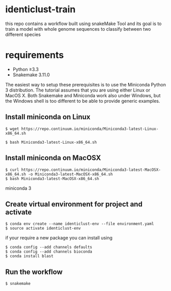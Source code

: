 # identiclust-train
this repo contains a workflow built using snakeMake Tool and its goal is to train a model with whole genome sequences to classify between two different species    

# requirements
* Python ≥3.3
* Snakemake 3.11.0

The easiest way to setup these prerequisites is to use the Miniconda Python 3 distribution. The tutorial assumes that you are using either Linux or MacOS X. Both Snakemake and Miniconda work also under Windows, but the Windows shell is too different to be able to provide generic examples.

## Install miniconda on Linux
``` 
$ wget https://repo.continuum.io/miniconda/Miniconda3-latest-Linux-x86_64.sh

$ bash Miniconda3-latest-Linux-x86_64.sh
```

## Install miniconda on MacOSX
```
$ curl https://repo.continuum.io/miniconda/Miniconda3-latest-MacOSX-x86_64.sh -o Miniconda3-latest-MacOSX-x86_64.sh
$ bash Miniconda3-latest-MacOSX-x86_64.sh
```

miniconda 3

## Create virtual environment for project and activate

```
$ conda env create --name identiclust-env --file environment.yaml
$ source activate identiclust-env
```

if your require a new package you can install using 


```
$ conda config --add channels defaults
$ conda config --add channels bioconda
$ conda install blast
```

## Run the workflow
```
$ snakemake
```
